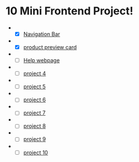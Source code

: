 # 10 Mini Frontend Project!
* - [x] [Navigation Bar](https://github.com/Kumarsanjeet1/10_Mini_project/tree/main/nav_Bar)
* - [x] [product preview card](https://github.com/Kumarsanjeet1/10_Mini_project/tree/main/product_preview_card)
* - [ ] [Help webpage](https://github.com/Kumarsanjeet1/10_Mini_project/tree/main/help_page)
* - [ ] [project 4]()
* - [ ] [project 5]()
* - [ ] [project 6]()
* - [ ] [project 7]()
* - [ ] [project 8]()
* - [ ] [project 9]()
* - [ ] [project 10]()
